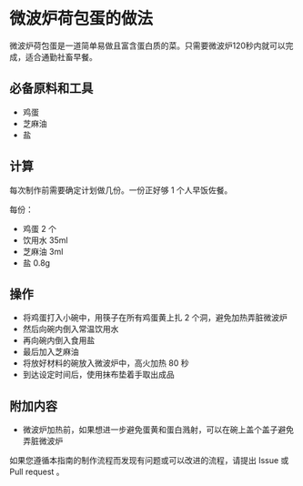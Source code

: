 # 微波炉荷包蛋的做法

微波炉荷包蛋是一道简单易做且富含蛋白质的菜。只需要微波炉120秒内就可以完成，适合通勤社畜早餐。

## 必备原料和工具

- 鸡蛋
- 芝麻油
- 盐

## 计算

每次制作前需要确定计划做几份。一份正好够 1 个人早饭佐餐。

每份：

- 鸡蛋 2 个
- 饮用水 35ml
- 芝麻油 3ml
- 盐 0.8g

## 操作

- 将鸡蛋打入小碗中，用筷子在所有鸡蛋黄上扎 2 个洞，避免加热弄脏微波炉
- 然后向碗内倒入常温饮用水
- 再向碗内倒入食用盐
- 最后加入芝麻油
- 将放好材料的碗放入微波炉中，高火加热 80 秒
- 到达设定时间后，使用抹布垫着手取出成品

## 附加内容

- 微波炉加热前，如果想进一步避免蛋黄和蛋白溅射，可以在碗上盖个盖子避免弄脏微波炉

如果您遵循本指南的制作流程而发现有问题或可以改进的流程，请提出 Issue 或 Pull request 。
